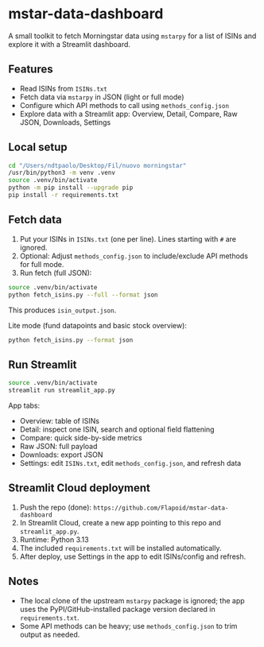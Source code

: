 # mstar-data-dashboard

A small toolkit to fetch Morningstar data using `mstarpy` for a list of ISINs and explore it with a Streamlit dashboard.

## Features
- Read ISINs from `ISINs.txt`
- Fetch data via `mstarpy` in JSON (light or full mode)
- Configure which API methods to call using `methods_config.json`
- Explore data with a Streamlit app: Overview, Detail, Compare, Raw JSON, Downloads, Settings

## Local setup
```bash
cd "/Users/ndtpaolo/Desktop/Fil/nuovo morningstar"
/usr/bin/python3 -m venv .venv
source .venv/bin/activate
python -m pip install --upgrade pip
pip install -r requirements.txt
```

## Fetch data
1) Put your ISINs in `ISINs.txt` (one per line). Lines starting with `#` are ignored.
2) Optional: Adjust `methods_config.json` to include/exclude API methods for full mode.
3) Run fetch (full JSON):
```bash
source .venv/bin/activate
python fetch_isins.py --full --format json
```
This produces `isin_output.json`.

Lite mode (fund datapoints and basic stock overview):
```bash
python fetch_isins.py --format json
```

## Run Streamlit
```bash
source .venv/bin/activate
streamlit run streamlit_app.py
```
App tabs:
- Overview: table of ISINs
- Detail: inspect one ISIN, search and optional field flattening
- Compare: quick side-by-side metrics
- Raw JSON: full payload
- Downloads: export JSON
- Settings: edit `ISINs.txt`, edit `methods_config.json`, and refresh data

## Streamlit Cloud deployment
1) Push the repo (done): `https://github.com/Flapoid/mstar-data-dashboard`
2) In Streamlit Cloud, create a new app pointing to this repo and `streamlit_app.py`.
3) Runtime: Python 3.13
4) The included `requirements.txt` will be installed automatically.
5) After deploy, use Settings in the app to edit ISINs/config and refresh.

## Notes
- The local clone of the upstream `mstarpy` package is ignored; the app uses the PyPI/GitHub-installed package version declared in `requirements.txt`.
- Some API methods can be heavy; use `methods_config.json` to trim output as needed.
